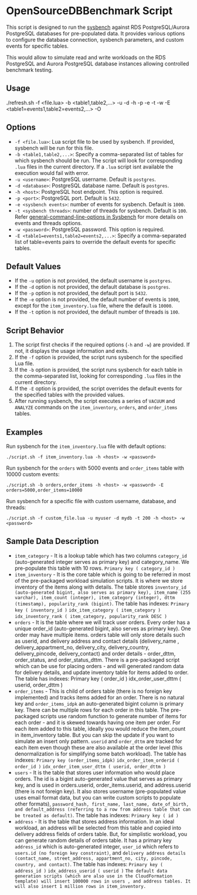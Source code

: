 # OpenSourceDBBenchmark Script

This script is designed to run the [sysbench](https://github.com/akopytov/sysbench?tab=readme-ov-file#sysbench) against  RDS PostgreSQL/Aurora PostgreSQL  databases for pre-populated data. It provides various options to configure the database connection, sysbench parameters, and custom events for specific tables.

This would allow to simulate read and write workloads on the RDS PostgreSQL and Aurora PostgreSQL database instances allowing controlled benchmark testing.

## Usage

./refresh.sh -f <file.lua> -b <table1,table2,...> -u  <username> -d <database> -h <host> -p <port> -e <sysbench events> -t <sysbench threads> -w <password> -E <table1=events1,table2=events2,...> -O 


## Options

- `-f <file.lua>`: 
 Lua script file to be used by sysbench. If provided, sysbench will be run for this file.
- `-b <table1,table2,...>`: Specify a comma-separated list of tables for which sysbench should be run. The script will look for corresponding `.lua` files in the current directory. If a `.lua` script isnt available the execution would fail with error.
- `-u <username>`: 
 PostgreSQL username. Default is `postgres`.
- `-d <database>`: 
 PostgreSQL database name. Default is `postgres`.
- `-h <host>`: 
 PostgreSQL host endpoint. This option is required.
- `-p <port>`: 
 PostgreSQL port. Default is `5432`.
- `-e <sysbench events>`: 
 number of events for sysbench. Default is `1000`.
- `-t <sysbench threads>`: 
 number of threads for sysbench. Default is `100`.
 Refer [general-command-line-options in Sysbench](https://github.com/akopytov/sysbench/blob/master/README.md#general-command-line-options) for more details on events and threads options.
- `-w <password>`: 
 PostgreSQL password. This option is required.
- `-E <table1=events1,table2=events2,...>`:
 Specify a comma-separated list of table=events pairs to override the default events for specific tables.



## Default Values

- If the `-u` option is not provided, the default username is `postgres`.
- If the `-d` option is not provided, the default database is `postgres`.
- If the `-p` option is not provided, the default port is `5432`.
- If the `-e` option is not provided, the default number of events is `1000`, except for the `item_inventory.lua` file, where the default is `10000`.
- If the `-t` option is not provided, the default number of threads is `100`.

## Script Behavior

1. The script first checks if the required options (`-h` and `-w`) are provided. If not, it displays the usage information and exits.
2. If the `-f` option is provided, the script runs sysbench for the specified Lua file.
3. If the `-b` option is provided, the script runs sysbench for each table in the comma-separated list, looking for corresponding `.lua` files in the current directory.
4. If the `-E` option is provided, the script overrides the default events for the specified tables with the provided values.
5. After running sysbench, the script executes a series of `VACUUM` and `ANALYZE` commands on the `item_inventory`, `orders`, and `order_items` tables.

## Examples

Run sysbench for the `item_inventory.lua` file with default options:


```./script.sh -f item_inventory.lua -h <host> -w <password>```

Run sysbench for the `orders` with 5000 events  and `order_items` table with 10000 custom events:

```./script.sh -b orders,order_items -h <host> -w <password> -E orders=5000,order_items=10000```


Run sysbench for a specific file with custom username, database, and threads:

```./script.sh -f custom_file.lua -u myuser -d mydb -t 200 -h <host> -w <password>```

## Sample Data Description
- `item_category` - It is a lookup table which has two columns `category_id` (auto-generated integer serves as primary key) and category_name. We pre-populate this table with 10 rows.
`Primary key ( category_id )`
- `item_inventory` - It is the core table which is going to be referred in most of the pre-packaged workload simulation scripts. It is where we store inventory of the items along with details. The table stores `inventory_id (auto-generated bigint, also serves as primary key), item_name (255 varchar), item_count (integer), item_category (integer), dttm (timestamp), popularity_rank (bigint)`. The table has indexes:
`Primary key ( inventory_id )`
`idx_item_category ( item_category )`
`idx_inventory_rank ( item_category, popularity_rank DESC )`
- `orders` - It is the table where we will track user orders. Every order has a unique order_id (auto-generated bigint, also serves as primary key). One order may have multiple items. orders table will only store details such as userid, and delivery address and contact details (delivery_name , delivery_appartment_no, delivery_city, delivery_country, delivery_pincode, delivery_contact) and order details - order_dttm, order_status, and order_status_dttm. There is a pre-packaged script which can be use for placing orders - and will generated random data for delivery details, and update inventory table for items added to order. The table has indexes:
Primary key ( order_id )
idx_order_user_dttm ( userid, order_dttm )
- `order_items` - This is child of orders table (there is no foreign key implemented) and tracks items added for an order. There is no natural key and `order_items_idpk` an auto-generated bigint column is primary key. There can be multiple rows for each order in this table. The pre-packaged scripts use random function to generate number of items for each order - and it is skewed towards having one item per order.
For each item added to this table, ideally you would reduce the item_count in item_inventory table. But you can skip the update if you want to simulate an insert only pattern. `userid` and `order_dttm` are tracked for each item even though these are also available at the order level (this denormalization is for simplifying some batch workload). The table has indexes:
`Primary key (order_items_idpk)`
`idx_order_item_orderid ( order_id )`
`idx_order_item_user_dttm ( userid, order_dttm )`
- `users` - It is the table that stores user information who would place orders. The id is a bigint auto-generated value that serves as primary key, and is used in orders.userid, order_items.userid, and address.userid (there is not foreign key). It also stores username (pre-populated value uses email format data, but you can write custom scripts to populate other formats), `password_hash, first_name, last_name, date_of_birth, and default_address (referring to a row from address table that can be treated as default)`. The table has indexes:
`Primary key ( id )`
- `address` - It is the table that stores address information. In an ideal workload, an address will be selected from this table and copied into delivery address fields of orders table. But, for simplistic workload, you can generate random details of orders table. It has a primary key `address_id` which is auto-generated integer, `user_id` which refers to `users.id (no foreign key constraint)`, and `delivery address details (contact_name, street_address, appartment_no, city, pincode, country, and contact)`. The table has indexes:
`Primary key ( address_id )`
`idx_address_userid ( userid )`
`The default data generation scripts (which are also use in the CloudFormation template) will insert 100000 rows in users , and address tables. It will also insert 1 million rows in item_inventory.`
